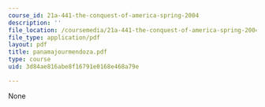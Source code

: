 ```yaml
---
course_id: 21a-441-the-conquest-of-america-spring-2004
description: ''
file_location: /coursemedia/21a-441-the-conquest-of-america-spring-2004/3d84ae816abe8f16791e0168e468a79e_panamajourmendoza.pdf
file_type: application/pdf
layout: pdf
title: panamajourmendoza.pdf
type: course
uid: 3d84ae816abe8f16791e0168e468a79e

---
```

None